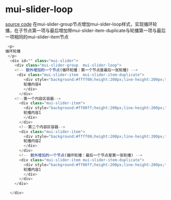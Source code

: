 # mui-slider-loop

[source code](https://jsfiddle.net/badfl/49up0q4y/)
在mui-slider-group节点增加mui-slder-loop样式，实现循环轮播，在子节点第一项与最后增加带mui-slider-item-duplicate与轮播第一项与最后一项相同的mui-slider-item节点

```js
 <p>
循环轮播
 </p>
  <div id="" class="mui-slider">
    <div class="mui-slider-group  mui-slider-loop">
    <!-- 额外增加的一个节点(循环轮播：第一个节点是最后一张轮播) -->
     <div class="mui-slider-item  mui-slider-item-duplicate">
        <div style="background:#ffff00;height:200px;line-height:200px;text-align:center;">
        轮播内容4
        </div>
      </div>
    <!--第一个内容区容器-->
      <div class="mui-slider-item">
        <div style="background:#ff00ff;height:200px;line-height:200px;text-align:center;">
        轮播内容1
        </div>
      </div>
      <!--第二个内容区容器-->
      <div class="mui-slider-item">
        <div style="background:#ffff00;height:200px;line-height:200px;text-align:center;">
        轮播内容2
        </div>
      </div>
      <!-- 额外增加的一个节点(循环轮播：最后一个节点是第一张轮播) -->
      <div class="mui-slider-item mui-slider-item-duplicate">
        <div style="background:#ff00ff;height:200px;line-height:200px;text-align:center;">
        轮播内容1
        </div>
      </div>
    </div>

  </div>
```






